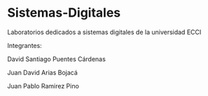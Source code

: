 # Sistemas-Digitales
Laboratorios dedicados a sistemas digitales de la universidad ECCI

Integrantes:

David Santiago Puentes Cárdenas

Juan David Arias Bojacá

Juan Pablo Ramirez Pino
